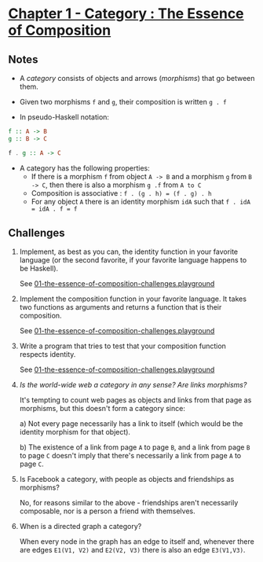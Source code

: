 # [Chapter 1 - Category : The Essence of Composition](https://bartoszmilewski.com/2014/11/04/category-the-essence-of-composition)

## Notes

- A _category_ consists of objects and arrows (_morphisms_) that go between
  them.

- Given two morphisms `f` and `g`, their composition is written `g . f`

- In pseudo-Haskell notation:

```haskell
f :: A -> B
g :: B -> C

f . g :: A -> C
```

- A category has the following properties:
    - If there is a morphism `f` from object `A -> B` and a morphism `g` from `B
      -> C`, then there is also a morphism `g .f` from `A to C`
    - Composition is associative : `f . (g . h) = (f . g) . h`
    - For any object `A` there is an identity morphism `idA` such that `f . idA
      = idA . f = f`


## Challenges

1. Implement, as best as you can, the identity function in your favorite
   language (or the second favorite, if your favorite language happens to be
   Haskell).

   See [01-the-essence-of-composition-challenges.playground](01-the-essence-of-composition-challenges.playground/Contents.swift)

2. Implement the composition function in your favorite language. It takes two
   functions as arguments and returns a function that is their composition.

   See [01-the-essence-of-composition-challenges.playground](01-the-essence-of-composition-challenges.playground/Contents.swift)

3. Write a program that tries to test that your composition function respects
   identity.

   See [01-the-essence-of-composition-challenges.playground](01-the-essence-of-composition-challenges.playground/Contents.swift)

4. _Is the world-wide web a category in any sense? Are links morphisms?_

   It's tempting to count web pages as objects and links from that page as
   morphisms, but this doesn't form a category since:

   a) Not every page necessarily has a link to itself (which would be the
   identity morphism for that object).

   b) The existence of a link from page `A` to page `B`, and a link from page
   `B` to page `C` doesn't imply that there's necessarily a link from page `A`
   to page `C`.

5. Is Facebook a category, with people as objects and friendships as morphisms?

   No, for reasons similar to the above - friendships aren't necessarily
   composable, nor is a person a friend with themselves.

6. When is a directed graph a category?

   When every node in the graph has an edge to itself and, whenever there are
   edges `E1(V1, V2)` and `E2(V2, V3)` there is also an edge `E3(V1,V3)`.
